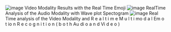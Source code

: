 ![image](https://github.com/hrishikeasan33/Multimodal-Emotion--Recognition-using-the-video-and-Audio---A-Computer-Vision-Approach/assets/143091137/9c232930-ae3d-4480-a559-64c38e3ede5a)
Video Modality Results with the Real Time Emoji
![image](https://github.com/hrishikeasan33/Multimodal-Emotion--Recognition-using-the-video-and-Audio---A-Computer-Vision-Approach/assets/143091137/6ace04f6-e812-44d7-96f1-7f47dbde992c)
RealTime Analysis of the Audio Modality with Wave plot Spectogram
![image](https://github.com/hrishikeasan33/Multimodal-Emotion--Recognition-using-the-video-and-Audio---A-Computer-Vision-Approach/assets/143091137/faaa83e0-c0cb-4d96-96c9-232992d71f17)
Real Time analysis of the Video Modality and R e a l t i m e M u l t i mo d a l Em o t io n R e c o g n i t i o n ( b o t h Au di o a n d Vi d e o )

